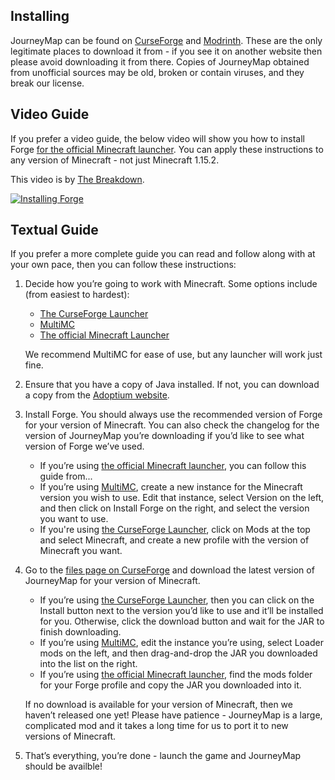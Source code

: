## **Installing**

JourneyMap can be found on [CurseForge](https://www.curseforge.com/minecraft/mc-mods/journeymap) and [Modrinth](https://modrinth.com/mod/journeymap). These are the only legitimate places to download it from - if you see it on another website then please avoid downloading it from there. Copies of JourneyMap obtained from unofficial sources may be old, broken or contain viruses, and they break our license.

## **Video Guide**

If you prefer a video guide, the below video will show you how to install Forge [for the official Minecraft launcher](https://www.minecraft.net/download). You can apply these instructions to any version of Minecraft - not just Minecraft 1.15.2.

This video is by [The Breakdown](https://www.youtube.com/channel/UC6Ec5NXzcESo60F3UgtgQRA).

[![Installing Forge](https://img.youtube.com/vi/71Co8ygepxo/0.jpg)](https://www.youtube.com/watch?v=71Co8ygepxo)

## **Textual Guide**

If you prefer a more complete guide you can read and follow along with at your own pace, then you can follow these instructions:

1. Decide how you’re going to work with Minecraft. Some options include (from easiest to hardest):
    - [The CurseForge Launcher](https://download.curseforge.com/)
    - [MultiMC](https://multimc.org/)
    - [The official Minecraft Launcher](https://www.minecraft.net/download)
    
    We recommend MultiMC for ease of use, but any launcher will work just fine.

2. Ensure that you have a copy of Java installed. If not, you can download a copy from the [Adoptium website](https://adoptium.net/temurin/releases/).

3. Install Forge. You should always use the recommended version of Forge for your version of Minecraft. You can also check the changelog for the version of JourneyMap you’re downloading if you’d like to see what version of Forge we’ve used.
    - If you’re using [the official Minecraft launcher](https://www.minecraft.net/download), you can follow this guide from...
    - If you’re using [MultiMC](https://multimc.org/), create a new instance for the Minecraft version you wish to use. Edit that instance, select Version on the left, and then click on Install Forge on the right, and select the version you want to use.
    - If you're using [the CurseForge Launcher](https://download.curseforge.com/), click on Mods at the top and select Minecraft, and create a new profile with the version of Minecraft you want.

4. Go to the [files page on CurseForge](https://www.curseforge.com/minecraft/mc-mods/journeymap/files) and download the latest version of JourneyMap for your version of Minecraft.
    - If you’re using [the CurseForge Launcher](https://download.curseforge.com/), then you can click on the Install button next to the version you’d like to use and it’ll be installed for you. Otherwise, click the download button and wait for the JAR to finish downloading.
    - If you’re using [MultiMC](https://multimc.org/), edit the instance you’re using, select Loader mods on the left, and then drag-and-drop the JAR you downloaded into the list on the right.
    - If you’re using [the official Minecraft launcher](https://www.minecraft.net/download), find the mods folder for your Forge profile and copy the JAR you downloaded into it.

    If no download is available for your version of Minecraft, then we haven’t released one yet! Please have patience - JourneyMap is a large, complicated mod and it takes a long time for us to port it to new versions of Minecraft.

5. That’s everything, you’re done - launch the game and JourneyMap should be availble!